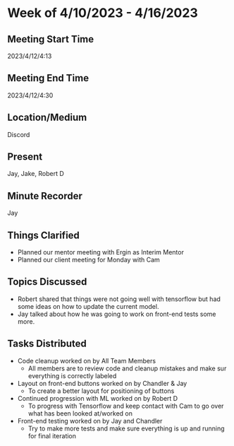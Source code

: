 # Week of 4/10/2023 - 4/16/2023

## Meeting Start Time

2023/4/12/4:13

## Meeting End Time

2023/4/12/4:30

## Location/Medium

Discord

## Present

Jay, Jake, Robert D

## Minute Recorder

Jay

## Things Clarified

* Planned our mentor meeting with Ergin as Interim Mentor
* Planned our client meeting for Monday with Cam

## Topics Discussed

* Robert shared that things were not going well with tensorflow but had some ideas on how to update the current model.
* Jay talked about how he was going to work on front-end tests some more.

## Tasks Distributed

* Code cleanup worked on by All Team Members
    * All members are to review code and cleanup mistakes and make sur everything is correctly labeled
* Layout on front-end buttons worked on by Chandler & Jay
    * To create a better layout for positioning of buttons
* Continued progression with ML worked on by Robert D
    * To progress with Tensorflow and keep contact with Cam to go over what has been looked at/worked on
* Front-end testing worked on by Jay and Chandler
    * Try to make more tests and make sure everything is up and running for final iteration
